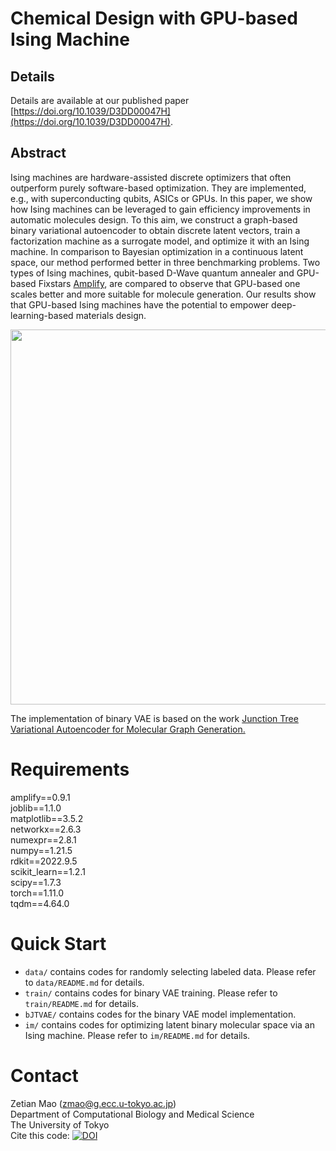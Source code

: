 # Chemical Design with GPU-based Ising Machine

## Details
Details are available at our published paper [https://doi.org/10.1039/D3DD00047H](https://doi.org/10.1039/D3DD00047H).

## Abstract

Ising machines
are hardware-assisted discrete optimizers
that often outperform purely software-based optimization.
They are implemented, e.g., with superconducting qubits, ASICs or GPUs.
In this paper, we show how Ising machines can be leveraged to gain
efficiency improvements in automatic molecules design. 
To this aim, we construct a graph-based binary variational autoencoder
to obtain discrete latent vectors,
train a factorization machine as a surrogate model,
and optimize it with an Ising machine.
In comparison to Bayesian optimization in a continuous latent space,
our method performed better in three benchmarking problems.
Two types of Ising machines, qubit-based D-Wave quantum annealer
and GPU-based Fixstars [Amplify](https://amplify.fixstars.com/en/), are compared to observe that
GPU-based one scales better and more suitable for molecule generation.
Our results show that GPU-based Ising machines have the potential
to empower deep-learning-based materials design.

<p align="center">
  <img src="https://github.com/tsudalab/bVAE-IM/blob/main/overview.png" width="600">
</p>

The implementation of binary VAE is based on the work [Junction Tree Variational Autoencoder for Molecular Graph Generation.](https://arxiv.org/pdf/1802.04364.pdf)

# Requirements
amplify==0.9.1  
joblib==1.1.0  
matplotlib==3.5.2  
networkx==2.6.3  
numexpr==2.8.1  
numpy==1.21.5  
rdkit==2022.9.5  
scikit_learn==1.2.1  
scipy==1.7.3  
torch==1.11.0  
tqdm==4.64.0

# Quick Start

* `data/` contains codes for randomly selecting labeled data. Please refer to `data/README.md` for details.
* `train/` contains codes for binary VAE training. Please refer to `train/README.md` for details.
* `bJTVAE/` contains codes for the binary VAE model implementation.
* `im/` contains codes for optimizing latent binary molecular space via an Ising machine. Please refer to `im/README.md` for details.

# Contact
Zetian Mao (zmao@g.ecc.u-tokyo.ac.jp)\
Department of Computational Biology and Medical Science\
The University of Tokyo\
Cite this code: [![DOI](https://zenodo.org/badge/608057945.svg)](https://zenodo.org/badge/latestdoi/608057945)
